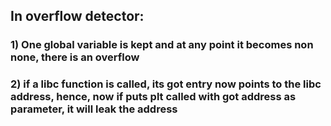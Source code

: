 ## In overflow detector:
### 1) One global variable is kept and at any point it becomes non none, there is an overflow
### 2) if a libc function is called, its got entry now points to the libc address, hence, now if puts plt called with got address as parameter, it will leak the address